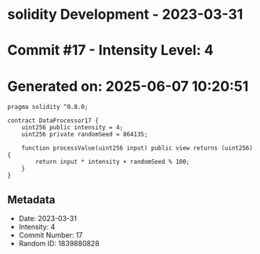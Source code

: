 ﻿# solidity Development - 2023-03-31
# Commit #17 - Intensity Level: 4
# Generated on: 2025-06-07 10:20:51
```solidity
pragma solidity ^0.8.0;

contract DataProcessor17 {
    uint256 public intensity = 4;
    uint256 private randomSeed = 864135;

    function processValue(uint256 input) public view returns (uint256) {
        return input * intensity + randomSeed % 100;
    }
}
```
## Metadata
- Date: 2023-03-31
- Intensity: 4
- Commit Number: 17
- Random ID: 1839880828
